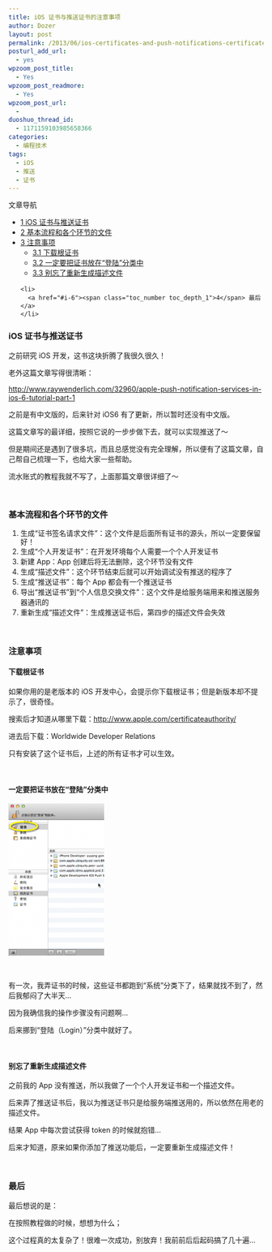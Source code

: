 ```yaml
---
title: iOS 证书与推送证书的注意事项
author: Dozer
layout: post
permalink: /2013/06/ios-certificates-and-push-notifications-certificates/
posturl_add_url:
  - yes
wpzoom_post_title:
  - Yes
wpzoom_post_readmore:
  - Yes
wpzoom_post_url:
  - 
duoshuo_thread_id:
  - 1171159103985658366
categories:
  - 编程技术
tags:
  - iOS
  - 推送
  - 证书
---
```

<div id="toc_container" class="no_bullets">
  <p class="toc_title">
    文章导航
  </p>
  
  <ul class="toc_list">
    <li>
      <a href="#iOS"><span class="toc_number toc_depth_1">1</span> iOS 证书与推送证书</a>
    </li>
    <li>
      <a href="#i"><span class="toc_number toc_depth_1">2</span> 基本流程和各个环节的文件</a>
    </li>
    <li>
      <a href="#i-2"><span class="toc_number toc_depth_1">3</span> 注意事项</a><ul>
        <li>
          <a href="#i-3"><span class="toc_number toc_depth_2">3.1</span> 下载根证书</a>
        </li>
        <li>
          <a href="#i-4"><span class="toc_number toc_depth_2">3.2</span> 一定要把证书放在“登陆”分类中</a>
        </li>
        <li>
          <a href="#i-5"><span class="toc_number toc_depth_2">3.3</span> 别忘了重新生成描述文件</a>
        </li>
      </ul>
    </li>
    
    <li>
      <a href="#i-6"><span class="toc_number toc_depth_1">4</span> 最后</a>
    </li>
  </ul>
</div>

### <span id="iOS">iOS 证书与推送证书</span>

之前研究 iOS 开发，这书这块折腾了我很久很久！

老外这篇文章写得很清晰：

<a href="http://www.raywenderlich.com/32960/apple-push-notification-services-in-ios-6-tutorial-part-1" target="_blank">http://www.raywenderlich.com/32960/apple-push-notification-services-in-ios-6-tutorial-part-1</a>

之前是有中文版的，后来针对 iOS6 有了更新，所以暂时还没有中文版。

这篇文章写的最详细，按照它说的一步步做下去，就可以实现推送了～

但是期间还是遇到了很多坑，而且总感觉没有完全理解，所以便有了这篇文章，自己帮自己梳理一下，也给大家一些帮助。

流水账式的教程我就不写了，上面那篇文章很详细了～

<!--more-->

&nbsp;

### <span id="i">基本流程和各个环节的文件</span>

1.  <span style="line-height: 13px;">生成“证书签名请求文件”：这个文件是后面所有证书的源头，所以一定要保留好！</span>
2.  生成“个人开发证书”：在开发环境每个人需要一个个人开发证书
3.  新建 App：App 创建后将无法删除，这个环节没有文件
4.  生成“描述文件”：这个环节结束后就可以开始调试没有推送的程序了
5.  生成“推送证书”：每个 App 都会有一个推送证书
6.  导出“推送证书”到“个人信息交换文件”：这个文件是给服务端用来和推送服务器通讯的
7.  重新生成“描述文件”：生成推送证书后，第四步的描述文件会失效

&nbsp;

### <span id="i-2">注意事项</span>

#### <span id="i-3">下载根证书</span>

如果你用的是老版本的 iOS 开发中心，会提示你下载根证书；但是新版本却不提示了，很奇怪。

搜索后才知道从哪里下载：<a href="http://www.apple.com/certificateauthority/" target="_blank">http://www.apple.com/certificateauthority/</a>

进去后下载：Worldwide Developer Relations

只有安装了这个证书后，上述的所有证书才可以生效。

&nbsp;

#### <span id="i-4">一定要把证书放在“登陆”分类中</span>

[<img class="alignnone size-medium wp-image-1328" alt="key" src="/uploads/2013/06/key-189x300.png" width="189" height="300" />][1]

&nbsp;

有一次，我弄证书的时候，这些证书都跑到“系统”分类下了，结果就找不到了，然后我郁闷了大半天…

因为我确信我的操作步骤没有问题啊…

后来挪到“登陆（Login）”分类中就好了。

&nbsp;

#### <span id="i-5">别忘了重新生成描述文件</span>

之前我的 App 没有推送，所以我做了一个个人开发证书和一个描述文件。

后来弄了推送证书后，我以为推送证书只是给服务端推送用的，所以依然在用老的描述文件。

结果 App 中每次尝试获得 token 的时候就抱错…

后来才知道，原来如果你添加了推送功能后，一定要重新生成描述文件！

&nbsp;

### <span id="i-6">最后</span>

最后想说的是：

在按照教程做的时候，想想为什么；

这个过程真的太复杂了！很难一次成功，别放弃！我前前后后起码搞了几十遍…

 [1]: http://www.dozer.cc/wp-content/uploads/2013/06/key.png